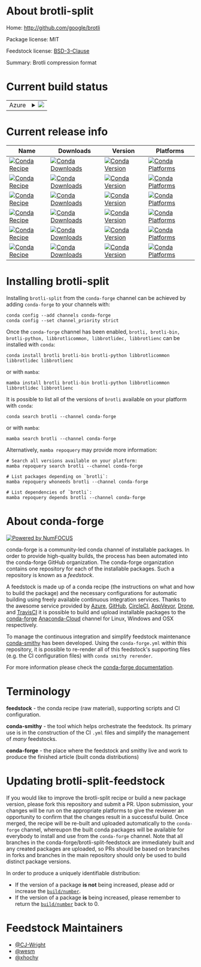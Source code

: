About brotli-split
==================

Home: http://github.com/google/brotli

Package license: MIT

Feedstock license: [BSD-3-Clause](https://github.com/conda-forge/brotli-feedstock/blob/main/LICENSE.txt)

Summary: Brotli compression format

Current build status
====================


<table>
    
  <tr>
    <td>Azure</td>
    <td>
      <details>
        <summary>
          <a href="https://dev.azure.com/conda-forge/feedstock-builds/_build/latest?definitionId=112&branchName=main">
            <img src="https://dev.azure.com/conda-forge/feedstock-builds/_apis/build/status/brotli-feedstock?branchName=main">
          </a>
        </summary>
        <table>
          <thead><tr><th>Variant</th><th>Status</th></tr></thead>
          <tbody><tr>
              <td>linux_64</td>
              <td>
                <a href="https://dev.azure.com/conda-forge/feedstock-builds/_build/latest?definitionId=112&branchName=main">
                  <img src="https://dev.azure.com/conda-forge/feedstock-builds/_apis/build/status/brotli-feedstock?branchName=main&jobName=linux&configuration=linux_64_" alt="variant">
                </a>
              </td>
            </tr><tr>
              <td>linux_aarch64</td>
              <td>
                <a href="https://dev.azure.com/conda-forge/feedstock-builds/_build/latest?definitionId=112&branchName=main">
                  <img src="https://dev.azure.com/conda-forge/feedstock-builds/_apis/build/status/brotli-feedstock?branchName=main&jobName=linux&configuration=linux_aarch64_" alt="variant">
                </a>
              </td>
            </tr><tr>
              <td>linux_ppc64le</td>
              <td>
                <a href="https://dev.azure.com/conda-forge/feedstock-builds/_build/latest?definitionId=112&branchName=main">
                  <img src="https://dev.azure.com/conda-forge/feedstock-builds/_apis/build/status/brotli-feedstock?branchName=main&jobName=linux&configuration=linux_ppc64le_" alt="variant">
                </a>
              </td>
            </tr><tr>
              <td>osx_64</td>
              <td>
                <a href="https://dev.azure.com/conda-forge/feedstock-builds/_build/latest?definitionId=112&branchName=main">
                  <img src="https://dev.azure.com/conda-forge/feedstock-builds/_apis/build/status/brotli-feedstock?branchName=main&jobName=osx&configuration=osx_64_" alt="variant">
                </a>
              </td>
            </tr><tr>
              <td>osx_arm64</td>
              <td>
                <a href="https://dev.azure.com/conda-forge/feedstock-builds/_build/latest?definitionId=112&branchName=main">
                  <img src="https://dev.azure.com/conda-forge/feedstock-builds/_apis/build/status/brotli-feedstock?branchName=main&jobName=osx&configuration=osx_arm64_" alt="variant">
                </a>
              </td>
            </tr><tr>
              <td>win_64</td>
              <td>
                <a href="https://dev.azure.com/conda-forge/feedstock-builds/_build/latest?definitionId=112&branchName=main">
                  <img src="https://dev.azure.com/conda-forge/feedstock-builds/_apis/build/status/brotli-feedstock?branchName=main&jobName=win&configuration=win_64_" alt="variant">
                </a>
              </td>
            </tr>
          </tbody>
        </table>
      </details>
    </td>
  </tr>
</table>

Current release info
====================

| Name | Downloads | Version | Platforms |
| --- | --- | --- | --- |
| [![Conda Recipe](https://img.shields.io/badge/recipe-brotli-green.svg)](https://anaconda.org/conda-forge/brotli) | [![Conda Downloads](https://img.shields.io/conda/dn/conda-forge/brotli.svg)](https://anaconda.org/conda-forge/brotli) | [![Conda Version](https://img.shields.io/conda/vn/conda-forge/brotli.svg)](https://anaconda.org/conda-forge/brotli) | [![Conda Platforms](https://img.shields.io/conda/pn/conda-forge/brotli.svg)](https://anaconda.org/conda-forge/brotli) |
| [![Conda Recipe](https://img.shields.io/badge/recipe-brotli--bin-green.svg)](https://anaconda.org/conda-forge/brotli-bin) | [![Conda Downloads](https://img.shields.io/conda/dn/conda-forge/brotli-bin.svg)](https://anaconda.org/conda-forge/brotli-bin) | [![Conda Version](https://img.shields.io/conda/vn/conda-forge/brotli-bin.svg)](https://anaconda.org/conda-forge/brotli-bin) | [![Conda Platforms](https://img.shields.io/conda/pn/conda-forge/brotli-bin.svg)](https://anaconda.org/conda-forge/brotli-bin) |
| [![Conda Recipe](https://img.shields.io/badge/recipe-brotli--python-green.svg)](https://anaconda.org/conda-forge/brotli-python) | [![Conda Downloads](https://img.shields.io/conda/dn/conda-forge/brotli-python.svg)](https://anaconda.org/conda-forge/brotli-python) | [![Conda Version](https://img.shields.io/conda/vn/conda-forge/brotli-python.svg)](https://anaconda.org/conda-forge/brotli-python) | [![Conda Platforms](https://img.shields.io/conda/pn/conda-forge/brotli-python.svg)](https://anaconda.org/conda-forge/brotli-python) |
| [![Conda Recipe](https://img.shields.io/badge/recipe-libbrotlicommon-green.svg)](https://anaconda.org/conda-forge/libbrotlicommon) | [![Conda Downloads](https://img.shields.io/conda/dn/conda-forge/libbrotlicommon.svg)](https://anaconda.org/conda-forge/libbrotlicommon) | [![Conda Version](https://img.shields.io/conda/vn/conda-forge/libbrotlicommon.svg)](https://anaconda.org/conda-forge/libbrotlicommon) | [![Conda Platforms](https://img.shields.io/conda/pn/conda-forge/libbrotlicommon.svg)](https://anaconda.org/conda-forge/libbrotlicommon) |
| [![Conda Recipe](https://img.shields.io/badge/recipe-libbrotlidec-green.svg)](https://anaconda.org/conda-forge/libbrotlidec) | [![Conda Downloads](https://img.shields.io/conda/dn/conda-forge/libbrotlidec.svg)](https://anaconda.org/conda-forge/libbrotlidec) | [![Conda Version](https://img.shields.io/conda/vn/conda-forge/libbrotlidec.svg)](https://anaconda.org/conda-forge/libbrotlidec) | [![Conda Platforms](https://img.shields.io/conda/pn/conda-forge/libbrotlidec.svg)](https://anaconda.org/conda-forge/libbrotlidec) |
| [![Conda Recipe](https://img.shields.io/badge/recipe-libbrotlienc-green.svg)](https://anaconda.org/conda-forge/libbrotlienc) | [![Conda Downloads](https://img.shields.io/conda/dn/conda-forge/libbrotlienc.svg)](https://anaconda.org/conda-forge/libbrotlienc) | [![Conda Version](https://img.shields.io/conda/vn/conda-forge/libbrotlienc.svg)](https://anaconda.org/conda-forge/libbrotlienc) | [![Conda Platforms](https://img.shields.io/conda/pn/conda-forge/libbrotlienc.svg)](https://anaconda.org/conda-forge/libbrotlienc) |

Installing brotli-split
=======================

Installing `brotli-split` from the `conda-forge` channel can be achieved by adding `conda-forge` to your channels with:

```
conda config --add channels conda-forge
conda config --set channel_priority strict
```

Once the `conda-forge` channel has been enabled, `brotli, brotli-bin, brotli-python, libbrotlicommon, libbrotlidec, libbrotlienc` can be installed with `conda`:

```
conda install brotli brotli-bin brotli-python libbrotlicommon libbrotlidec libbrotlienc
```

or with `mamba`:

```
mamba install brotli brotli-bin brotli-python libbrotlicommon libbrotlidec libbrotlienc
```

It is possible to list all of the versions of `brotli` available on your platform with `conda`:

```
conda search brotli --channel conda-forge
```

or with `mamba`:

```
mamba search brotli --channel conda-forge
```

Alternatively, `mamba repoquery` may provide more information:

```
# Search all versions available on your platform:
mamba repoquery search brotli --channel conda-forge

# List packages depending on `brotli`:
mamba repoquery whoneeds brotli --channel conda-forge

# List dependencies of `brotli`:
mamba repoquery depends brotli --channel conda-forge
```


About conda-forge
=================

[![Powered by
NumFOCUS](https://img.shields.io/badge/powered%20by-NumFOCUS-orange.svg?style=flat&colorA=E1523D&colorB=007D8A)](https://numfocus.org)

conda-forge is a community-led conda channel of installable packages.
In order to provide high-quality builds, the process has been automated into the
conda-forge GitHub organization. The conda-forge organization contains one repository
for each of the installable packages. Such a repository is known as a *feedstock*.

A feedstock is made up of a conda recipe (the instructions on what and how to build
the package) and the necessary configurations for automatic building using freely
available continuous integration services. Thanks to the awesome service provided by
[Azure](https://azure.microsoft.com/en-us/services/devops/), [GitHub](https://github.com/),
[CircleCI](https://circleci.com/), [AppVeyor](https://www.appveyor.com/),
[Drone](https://cloud.drone.io/welcome), and [TravisCI](https://travis-ci.com/)
it is possible to build and upload installable packages to the
[conda-forge](https://anaconda.org/conda-forge) [Anaconda-Cloud](https://anaconda.org/)
channel for Linux, Windows and OSX respectively.

To manage the continuous integration and simplify feedstock maintenance
[conda-smithy](https://github.com/conda-forge/conda-smithy) has been developed.
Using the ``conda-forge.yml`` within this repository, it is possible to re-render all of
this feedstock's supporting files (e.g. the CI configuration files) with ``conda smithy rerender``.

For more information please check the [conda-forge documentation](https://conda-forge.org/docs/).

Terminology
===========

**feedstock** - the conda recipe (raw material), supporting scripts and CI configuration.

**conda-smithy** - the tool which helps orchestrate the feedstock.
                   Its primary use is in the construction of the CI ``.yml`` files
                   and simplify the management of *many* feedstocks.

**conda-forge** - the place where the feedstock and smithy live and work to
                  produce the finished article (built conda distributions)


Updating brotli-split-feedstock
===============================

If you would like to improve the brotli-split recipe or build a new
package version, please fork this repository and submit a PR. Upon submission,
your changes will be run on the appropriate platforms to give the reviewer an
opportunity to confirm that the changes result in a successful build. Once
merged, the recipe will be re-built and uploaded automatically to the
`conda-forge` channel, whereupon the built conda packages will be available for
everybody to install and use from the `conda-forge` channel.
Note that all branches in the conda-forge/brotli-split-feedstock are
immediately built and any created packages are uploaded, so PRs should be based
on branches in forks and branches in the main repository should only be used to
build distinct package versions.

In order to produce a uniquely identifiable distribution:
 * If the version of a package **is not** being increased, please add or increase
   the [``build/number``](https://docs.conda.io/projects/conda-build/en/latest/resources/define-metadata.html#build-number-and-string).
 * If the version of a package **is** being increased, please remember to return
   the [``build/number``](https://docs.conda.io/projects/conda-build/en/latest/resources/define-metadata.html#build-number-and-string)
   back to 0.

Feedstock Maintainers
=====================

* [@CJ-Wright](https://github.com/CJ-Wright/)
* [@wesm](https://github.com/wesm/)
* [@xhochy](https://github.com/xhochy/)

